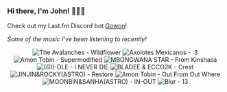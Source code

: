 ### Hi there, I'm John! 🏄🏻‍♂️

Check out my Last.fm Discord bot [Gowon](http://gowon.ca)!

_Some of the music I've been listening to recently!_


<!-- lastfm -->
<p align="center"><img src="https://lastfm.freetls.fastly.net/i/u/64s/79f7b18fab9b9298b93b31296dfb9b09.jpg" title="The Avalanches - Wildflower"> <img src="https://lastfm.freetls.fastly.net/i/u/64s/c41da4f0acc1a894d159e8c75bffa39a.jpg" title="Axolotes Mexicanos - :3"> <img src="https://lastfm.freetls.fastly.net/i/u/64s/82c14211f96b07c3a9cd53c5b3fc2ca2.jpg" title="Amon Tobin - Supermodified"> <img src="https://lastfm.freetls.fastly.net/i/u/64s/745b030c27138b02563960cd49b8ebcc.jpg" title="MBONGWANA STAR - From Kinshasa"> <img src="https://lastfm.freetls.fastly.net/i/u/64s/88541de786ed5121f29435048810d906.png" title="(G)I-DLE - I NEVER DIE"> <img src="https://lastfm.freetls.fastly.net/i/u/64s/4ba80626474b2b067fba1c8ab2849556.jpg" title="BLADEE & ECCO2K - Crest"> <img src="https://lastfm.freetls.fastly.net/i/u/64s/95dbfff74cae9406c7c46007886619ce.jpg" title="JINJIN&ROCKY(ASTRO) - Restore"> <img src="https://lastfm.freetls.fastly.net/i/u/64s/9dfd44d56ee746528573249724c569a0.png" title="Amon Tobin - Out From Out Where"> <img src="https://lastfm.freetls.fastly.net/i/u/64s/f4654887b998585d7fe775a9357215c3.jpg" title="MOONBIN&SANHA(ASTRO) - IN-OUT"> <img src="https://lastfm.freetls.fastly.net/i/u/64s/66c7fd2d2b6b4fb085b319eac325f73d.png" title="Blur - 13"> </p>
